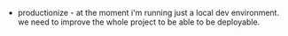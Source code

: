 - productionize - at the moment i'm running just a local dev environment. we need to improve the whole project to be able to be deployable.
